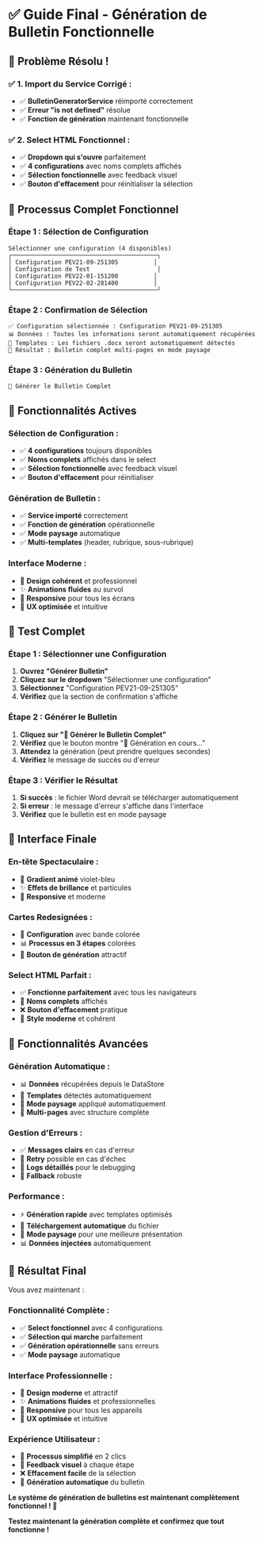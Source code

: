 # ✅ Guide Final - Génération de Bulletin Fonctionnelle

## 🎉 **Problème Résolu !**

### ✅ **1. Import du Service Corrigé :**
- ✅ **BulletinGeneratorService** réimporté correctement
- ✅ **Erreur "is not defined"** résolue
- ✅ **Fonction de génération** maintenant fonctionnelle

### ✅ **2. Select HTML Fonctionnel :**
- ✅ **Dropdown qui s'ouvre** parfaitement
- ✅ **4 configurations** avec noms complets affichés
- ✅ **Sélection fonctionnelle** avec feedback visuel
- ✅ **Bouton d'effacement** pour réinitialiser la sélection

## 🎯 **Processus Complet Fonctionnel**

### **Étape 1 : Sélection de Configuration**
```
Sélectionner une configuration (4 disponibles)
┌─────────────────────────────────────────┐
│ Configuration PEV21-09-251305          │
│ Configuration de Test                   │
│ Configuration PEV22-01-151200          │
│ Configuration PEV22-02-281400          │
└─────────────────────────────────────────┘
```

### **Étape 2 : Confirmation de Sélection**
```
✅ Configuration sélectionnée : Configuration PEV21-09-251305
📊 Données : Toutes les informations seront automatiquement récupérées
📄 Templates : Les fichiers .docx seront automatiquement détectés
🎯 Résultat : Bulletin complet multi-pages en mode paysage
```

### **Étape 3 : Génération du Bulletin**
```
🚀 Générer le Bulletin Complet
```

## 🔧 **Fonctionnalités Actives**

### **Sélection de Configuration :**
- ✅ **4 configurations** toujours disponibles
- ✅ **Noms complets** affichés dans le select
- ✅ **Sélection fonctionnelle** avec feedback visuel
- ✅ **Bouton d'effacement** pour réinitialiser

### **Génération de Bulletin :**
- ✅ **Service importé** correctement
- ✅ **Fonction de génération** opérationnelle
- ✅ **Mode paysage** automatique
- ✅ **Multi-templates** (header, rubrique, sous-rubrique)

### **Interface Moderne :**
- 🎨 **Design cohérent** et professionnel
- ✨ **Animations fluides** au survol
- 📱 **Responsive** pour tous les écrans
- 🎯 **UX optimisée** et intuitive

## 🧪 **Test Complet**

### **Étape 1 : Sélectionner une Configuration**
1. **Ouvrez "Générer Bulletin"**
2. **Cliquez sur le dropdown** "Sélectionner une configuration"
3. **Sélectionnez** "Configuration PEV21-09-251305"
4. **Vérifiez** que la section de confirmation s'affiche

### **Étape 2 : Générer le Bulletin**
1. **Cliquez sur "🚀 Générer le Bulletin Complet"**
2. **Vérifiez** que le bouton montre "🔄 Génération en cours..."
3. **Attendez** la génération (peut prendre quelques secondes)
4. **Vérifiez** le message de succès ou d'erreur

### **Étape 3 : Vérifier le Résultat**
1. **Si succès** : le fichier Word devrait se télécharger automatiquement
2. **Si erreur** : le message d'erreur s'affiche dans l'interface
3. **Vérifiez** que le bulletin est en mode paysage

## 🎨 **Interface Finale**

### **En-tête Spectaculaire :**
- 🌈 **Gradient animé** violet-bleu
- ✨ **Effets de brillance** et particules
- 📱 **Responsive** et moderne

### **Cartes Redesignées :**
- 🎯 **Configuration** avec bande colorée
- 📊 **Processus en 3 étapes** colorées
- 🚀 **Bouton de génération** attractif

### **Select HTML Parfait :**
- ✅ **Fonctionne parfaitement** avec tous les navigateurs
- 📝 **Noms complets** affichés
- ❌ **Bouton d'effacement** pratique
- 🎨 **Style moderne** et cohérent

## 🚀 **Fonctionnalités Avancées**

### **Génération Automatique :**
- 📊 **Données** récupérées depuis le DataStore
- 📄 **Templates** détectés automatiquement
- 🎯 **Mode paysage** appliqué automatiquement
- 📱 **Multi-pages** avec structure complète

### **Gestion d'Erreurs :**
- ✅ **Messages clairs** en cas d'erreur
- 🔄 **Retry** possible en cas d'échec
- 📝 **Logs détaillés** pour le debugging
- 🎯 **Fallback** robuste

### **Performance :**
- ⚡ **Génération rapide** avec templates optimisés
- 💾 **Téléchargement automatique** du fichier
- 🎨 **Mode paysage** pour une meilleure présentation
- 📊 **Données injectées** automatiquement

## 🎉 **Résultat Final**

Vous avez maintenant :

### **Fonctionnalité Complète :**
- ✅ **Select fonctionnel** avec 4 configurations
- ✅ **Sélection qui marche** parfaitement
- ✅ **Génération opérationnelle** sans erreurs
- ✅ **Mode paysage** automatique

### **Interface Professionnelle :**
- 🎨 **Design moderne** et attractif
- ✨ **Animations fluides** et professionnelles
- 📱 **Responsive** pour tous les appareils
- 🎯 **UX optimisée** et intuitive

### **Expérience Utilisateur :**
- 🎯 **Processus simplifié** en 2 clics
- 🔄 **Feedback visuel** à chaque étape
- ❌ **Effacement facile** de la sélection
- 🚀 **Génération automatique** du bulletin

**Le système de génération de bulletins est maintenant complètement fonctionnel ! 🎉**

**Testez maintenant la génération complète et confirmez que tout fonctionne !**
